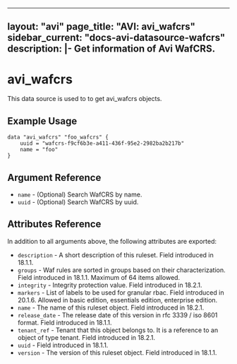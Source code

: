 <!--
    Copyright 2021 VMware, Inc.
    SPDX-License-Identifier: Mozilla Public License 2.0
-->
---
layout: "avi"
page_title: "AVI: avi_wafcrs"
sidebar_current: "docs-avi-datasource-wafcrs"
description: |-
  Get information of Avi WafCRS.
---

# avi_wafcrs

This data source is used to to get avi_wafcrs objects.

## Example Usage

```hcl
data "avi_wafcrs" "foo_wafcrs" {
    uuid = "wafcrs-f9cf6b3e-a411-436f-95e2-2982ba2b217b"
    name = "foo"
}
```

## Argument Reference

* `name` - (Optional) Search WafCRS by name.
* `uuid` - (Optional) Search WafCRS by uuid.

## Attributes Reference

In addition to all arguments above, the following attributes are exported:

* `description` - A short description of this ruleset. Field introduced in 18.1.1.
* `groups` - Waf rules are sorted in groups based on their characterization. Field introduced in 18.1.1. Maximum of 64 items allowed.
* `integrity` - Integrity protection value. Field introduced in 18.2.1.
* `markers` - List of labels to be used for granular rbac. Field introduced in 20.1.6. Allowed in basic edition, essentials edition, enterprise edition.
* `name` - The name of this ruleset object. Field introduced in 18.2.1.
* `release_date` - The release date of this version in rfc 3339 / iso 8601 format. Field introduced in 18.1.1.
* `tenant_ref` - Tenant that this object belongs to. It is a reference to an object of type tenant. Field introduced in 18.2.1.
* `uuid` - Field introduced in 18.1.1.
* `version` - The version of this ruleset object. Field introduced in 18.1.1.


